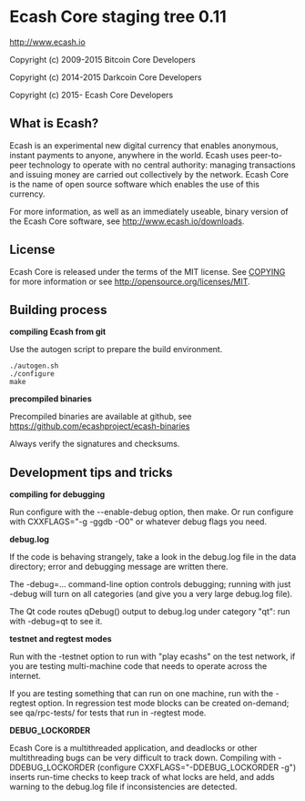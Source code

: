 Ecash Core staging tree 0.11
===============================

http://www.ecash.io

Copyright (c) 2009-2015 Bitcoin Core Developers

Copyright (c) 2014-2015 Darkcoin Core Developers

Copyright (c) 2015- Ecash Core Developers


What is Ecash?
----------------

Ecash is an experimental new digital currency that enables anonymous, instant
payments to anyone, anywhere in the world. Ecash uses peer-to-peer technology
to operate with no central authority: managing transactions and issuing money
are carried out collectively by the network. Ecash Core is the name of open
source software which enables the use of this currency.

For more information, as well as an immediately useable, binary version of
the Ecash Core software, see http://www.ecash.io/downloads.


License
-------

Ecash Core is released under the terms of the MIT license. See [COPYING](COPYING) for more
information or see http://opensource.org/licenses/MIT.


Building process
-----------------

**compiling Ecash from git**

Use the autogen script to prepare the build environment.

    ./autogen.sh
    ./configure
    make

**precompiled binaries**

Precompiled binaries are available at github, see
https://github.com/ecashproject/ecash-binaries

Always verify the signatures and checksums.


Development tips and tricks
---------------------------

**compiling for debugging**

Run configure with the --enable-debug option, then make. Or run configure with
CXXFLAGS="-g -ggdb -O0" or whatever debug flags you need.

**debug.log**

If the code is behaving strangely, take a look in the debug.log file in the data directory;
error and debugging message are written there.

The -debug=... command-line option controls debugging; running with just -debug will turn
on all categories (and give you a very large debug.log file).

The Qt code routes qDebug() output to debug.log under category "qt": run with -debug=qt
to see it.

**testnet and regtest modes**

Run with the -testnet option to run with "play ecashs" on the test network, if you
are testing multi-machine code that needs to operate across the internet.

If you are testing something that can run on one machine, run with the -regtest option.
In regression test mode blocks can be created on-demand; see qa/rpc-tests/ for tests
that run in -regtest mode.

**DEBUG_LOCKORDER**

Ecash Core is a multithreaded application, and deadlocks or other multithreading bugs
can be very difficult to track down. Compiling with -DDEBUG_LOCKORDER (configure
CXXFLAGS="-DDEBUG_LOCKORDER -g") inserts run-time checks to keep track of what locks
are held, and adds warning to the debug.log file if inconsistencies are detected.
